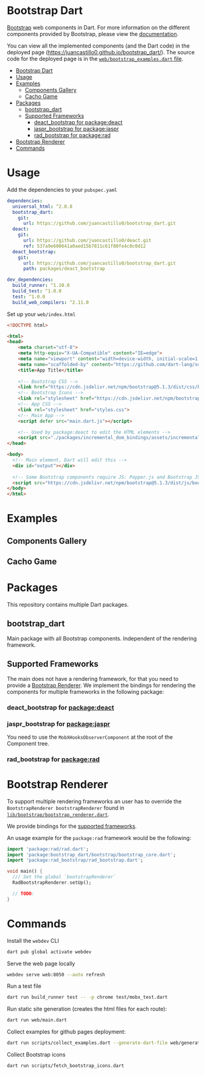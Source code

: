 # Bootstrap Dart

[Bootstrap](https://getbootstrap.com/) web components in Dart. For more information on the different components provided by Bootstrap, please view the [documentation](https://getbootstrap.com/docs/5.1/getting-started/introduction/).

You can view all the implemented components (and the Dart code) in the deployed page (https://juancastillo0.github.io/bootstrap_dart/). The source code for the deployed page is in the [`web/bootstrap_examples.dart` file](web/bootstrap_examples.dart).


- [Bootstrap Dart](#bootstrap-dart)
- [Usage](#usage)
- [Examples](#examples)
  - [Components Gallery](#components-gallery)
  - [Cacho Game](#cacho-game)
- [Packages](#packages)
  - [bootstrap_dart](#bootstrap_dart)
  - [Supported Frameworks](#supported-frameworks)
    - [deact_bootstrap for package:deact](#deact_bootstrap-for-packagedeact)
    - [jaspr_bootstrap for package:jaspr](#jaspr_bootstrap-for-packagejaspr)
    - [rad_bootstrap for package:rad](#rad_bootstrap-for-packagerad)
- [Bootstrap Renderer](#bootstrap-renderer)
- [Commands](#commands)


# Usage

Add the dependencies to your `pubspec.yaml`

```yaml
dependencies:
  universal_html: ^2.0.8
  bootstrap_dart:
    git:
      url: https://github.com/juancastillo0/bootstrap_dart.git
  deact:
    git:
      url: https://github.com/juancastillo0/deact.git
      ref: 537a9e600641a0aed15b7811c61f80fe4c0c0d12
  deact_bootstrap:
    git:
      url: https://github.com/juancastillo0/bootstrap_dart.git
      path: packages/deact_bootstrap

dev_dependencies:
  build_runner: ^1.10.0
  build_test: ^1.0.0
  test: ^1.0.0
  build_web_compilers: ^2.11.0
```

Set up your `web/index.html`

```html
<!DOCTYPE html>

<html>
<head>
    <meta charset="utf-8">
    <meta http-equiv="X-UA-Compatible" content="IE=edge">
    <meta name="viewport" content="width=device-width, initial-scale=1.0">
    <meta name="scaffolded-by" content="https://github.com/dart-lang/sdk">
    <title>App Title</title>
    
    <!-- Bootstrap CSS -->
    <link href="https://cdn.jsdelivr.net/npm/bootstrap@5.1.3/dist/css/bootstrap.min.css" rel="stylesheet" integrity="sha384-1BmE4kWBq78iYhFldvKuhfTAU6auU8tT94WrHftjDbrCEXSU1oBoqyl2QvZ6jIW3" crossorigin="anonymous">
    <!-- Bootstrap Icons -->
    <link rel="stylesheet" href="https://cdn.jsdelivr.net/npm/bootstrap-icons@1.7.2/font/bootstrap-icons.css">
    <!-- App CSS -->
    <link rel="stylesheet" href="styles.css">
    <!-- Main App -->
    <script defer src="main.dart.js"></script>

    <!-- Used by package:deact to edit the HTML elements -->
    <script src="./packages/incremental_dom_bindings/assets/incremental-dom-min.js"></script>
</head>

<body>
  <!-- Main element, Dart will edit this -->
  <div id="output"></div>
  
  <!-- Some Bootstrap components require JS: Popper.js and Bootstrap JS -->
  <script src="https://cdn.jsdelivr.net/npm/bootstrap@5.1.3/dist/js/bootstrap.bundle.min.js" integrity="sha384-ka7Sk0Gln4gmtz2MlQnikT1wXgYsOg+OMhuP+IlRH9sENBO0LRn5q+8nbTov4+1p" crossorigin="anonymous"></script>
</body>
</html>
```

# Examples

## Components Gallery

## Cacho Game


# Packages

This repository contains multiple Dart packages.

## bootstrap_dart

Main package with all Bootstrap components. Independent of the rendering framework.

## Supported Frameworks

The main does not have a rendering framework, for that you need to provide a [Bootstrap Renderer](#bootstrap-renderer). We implement the bindings for rendering the components for multiple frameworks in the following package:

### deact_bootstrap for [package:deact](https://github.com/juancastillo0/deact)

### jaspr_bootstrap for [package:jaspr](https://github.com/schultek/jaspr)

You need to use the `MobXHooksObserverComponent` at the root of the Component tree.

### rad_bootstrap for [package:rad](https://github.com/erlage/rad)

# Bootstrap Renderer

To support multiple rendering frameworks an user has to override the `BootstrapRenderer bootstrapRenderer` found in [`lib/bootstrap/bootstrap_renderer.dart`](lib/bootstrap/bootstrap_renderer.dart). 

We provide bindings for the [supported frameworks](#supported-frameworks).

An usage example for the `package:rad` framework would be the following:

```dart
import 'package:rad/rad.dart';
import 'package:bootstrap_dart/bootstrap/bootstrap_core.dart';
import 'package:rad_bootstrap/rad_bootstrap.dart';

void main() {
  /// Set the global `bootstrapRenderer`
  RadBootstrapRenderer.setUp();

  // TODO:
}
```

# Commands

Install the `webdev` CLI

```bash
dart pub global activate webdev
```

Serve the web page locally

```bash
webdev serve web:8050 --auto refresh
```

Run a test file

```bash
dart run build_runner test -- -p chrome test/mobx_test.dart
```

Run static site generation (creates the html files for each route):

```bash
dart run web/main.dart
```

Collect examples for github pages deployment:

```bash
dart run scripts/collect_examples.dart --generate-dart-file web/generated_example_snippets.dart
```

Collect Bootstrap icons

```bash
dart run scripts/fetch_bootstrap_icons.dart
```